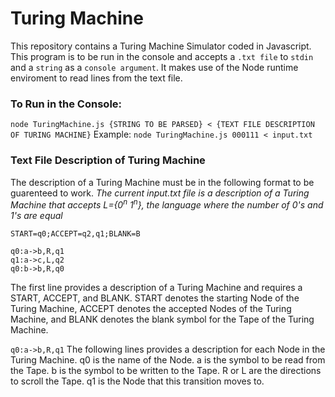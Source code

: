 # Turing Machine
This repository contains a Turing Machine Simulator coded in Javascript. This program is to be run in the console and accepts a `.txt file` to `stdin` and a `string` as a `console argument`. It makes use of the Node runtime enviroment to read lines from the text file. 

### To Run in the Console:
``` node TuringMachine.js {STRING TO BE PARSED} < {TEXT FILE DESCRIPTION OF TURING MACHINE} ```
Example:
``` node TuringMachine.js 000111 < input.txt ```

### Text File Description of Turing Machine
The description of a Turing Machine must be in the following format to be guarenteed to work.
*The current input.txt file is a description of a Turing Machine that accepts L={0<sup>n</sup> 1<sup>n</sup>}, the language where the number of 0's and 1's are equal*
```
START=q0;ACCEPT=q2,q1;BLANK=B

q0:a->b,R,q1
q1:a->c,L,q2
q0:b->b,R,q0
```
The first line provides a description of a Turing Machine and requires a START, ACCEPT, and BLANK. START denotes the starting Node of the Turing Machine, ACCEPT denotes the accepted Nodes of the Turing Machine, and BLANK denotes the blank symbol for the Tape of the Turing Machine.

``` q0:a->b,R,q1 ```
The following lines provides a description for each Node in the Turing Machine. 
q0 is the name of the Node. 
a is the symbol to be read from the Tape. 
b is the symbol to be written to the Tape.
R or L are the directions to scroll the Tape.
q1 is the Node that this transition moves to. 
